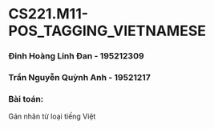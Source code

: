# CS221.M11-POS_TAGGING_VIETNAMESE
### Đinh Hoàng Linh Đan - 195212309 
### Trần Nguyễn Quỳnh Anh - 19521217

### Bài toán: 
Gán nhãn từ loại tiếng Việt
